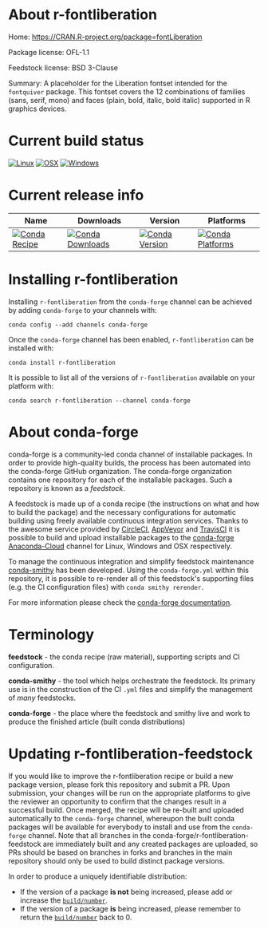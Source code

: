 About r-fontliberation
======================

Home: https://CRAN.R-project.org/package=fontLiberation

Package license: OFL-1.1

Feedstock license: BSD 3-Clause

Summary: A placeholder for the Liberation fontset intended for the `fontquiver` package. This fontset covers the 12 combinations of families (sans, serif, mono) and faces (plain, bold, italic, bold italic) supported in R graphics devices.



Current build status
====================

[![Linux](https://img.shields.io/circleci/project/github/conda-forge/r-fontliberation-feedstock/master.svg?label=Linux)](https://circleci.com/gh/conda-forge/r-fontliberation-feedstock)
[![OSX](https://img.shields.io/travis/conda-forge/r-fontliberation-feedstock/master.svg?label=macOS)](https://travis-ci.org/conda-forge/r-fontliberation-feedstock)
[![Windows](https://img.shields.io/appveyor/ci/conda-forge/r-fontliberation-feedstock/master.svg?label=Windows)](https://ci.appveyor.com/project/conda-forge/r-fontliberation-feedstock/branch/master)

Current release info
====================

| Name | Downloads | Version | Platforms |
| --- | --- | --- | --- |
| [![Conda Recipe](https://img.shields.io/badge/recipe-r--fontliberation-green.svg)](https://anaconda.org/conda-forge/r-fontliberation) | [![Conda Downloads](https://img.shields.io/conda/dn/conda-forge/r-fontliberation.svg)](https://anaconda.org/conda-forge/r-fontliberation) | [![Conda Version](https://img.shields.io/conda/vn/conda-forge/r-fontliberation.svg)](https://anaconda.org/conda-forge/r-fontliberation) | [![Conda Platforms](https://img.shields.io/conda/pn/conda-forge/r-fontliberation.svg)](https://anaconda.org/conda-forge/r-fontliberation) |

Installing r-fontliberation
===========================

Installing `r-fontliberation` from the `conda-forge` channel can be achieved by adding `conda-forge` to your channels with:

```
conda config --add channels conda-forge
```

Once the `conda-forge` channel has been enabled, `r-fontliberation` can be installed with:

```
conda install r-fontliberation
```

It is possible to list all of the versions of `r-fontliberation` available on your platform with:

```
conda search r-fontliberation --channel conda-forge
```


About conda-forge
=================

conda-forge is a community-led conda channel of installable packages.
In order to provide high-quality builds, the process has been automated into the
conda-forge GitHub organization. The conda-forge organization contains one repository
for each of the installable packages. Such a repository is known as a *feedstock*.

A feedstock is made up of a conda recipe (the instructions on what and how to build
the package) and the necessary configurations for automatic building using freely
available continuous integration services. Thanks to the awesome service provided by
[CircleCI](https://circleci.com/), [AppVeyor](https://www.appveyor.com/)
and [TravisCI](https://travis-ci.org/) it is possible to build and upload installable
packages to the [conda-forge](https://anaconda.org/conda-forge)
[Anaconda-Cloud](https://anaconda.org/) channel for Linux, Windows and OSX respectively.

To manage the continuous integration and simplify feedstock maintenance
[conda-smithy](https://github.com/conda-forge/conda-smithy) has been developed.
Using the ``conda-forge.yml`` within this repository, it is possible to re-render all of
this feedstock's supporting files (e.g. the CI configuration files) with ``conda smithy rerender``.

For more information please check the [conda-forge documentation](https://conda-forge.org/docs/).

Terminology
===========

**feedstock** - the conda recipe (raw material), supporting scripts and CI configuration.

**conda-smithy** - the tool which helps orchestrate the feedstock.
                   Its primary use is in the construction of the CI ``.yml`` files
                   and simplify the management of *many* feedstocks.

**conda-forge** - the place where the feedstock and smithy live and work to
                  produce the finished article (built conda distributions)


Updating r-fontliberation-feedstock
===================================

If you would like to improve the r-fontliberation recipe or build a new
package version, please fork this repository and submit a PR. Upon submission,
your changes will be run on the appropriate platforms to give the reviewer an
opportunity to confirm that the changes result in a successful build. Once
merged, the recipe will be re-built and uploaded automatically to the
`conda-forge` channel, whereupon the built conda packages will be available for
everybody to install and use from the `conda-forge` channel.
Note that all branches in the conda-forge/r-fontliberation-feedstock are
immediately built and any created packages are uploaded, so PRs should be based
on branches in forks and branches in the main repository should only be used to
build distinct package versions.

In order to produce a uniquely identifiable distribution:
 * If the version of a package **is not** being increased, please add or increase
   the [``build/number``](https://conda.io/docs/user-guide/tasks/build-packages/define-metadata.html#build-number-and-string).
 * If the version of a package **is** being increased, please remember to return
   the [``build/number``](https://conda.io/docs/user-guide/tasks/build-packages/define-metadata.html#build-number-and-string)
   back to 0.
